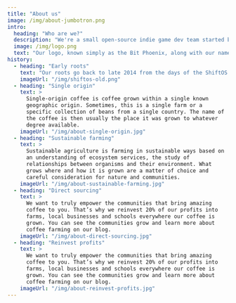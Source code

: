 ```yaml
---
title: "About us"
image: /img/about-jumbotron.png
intro:
  heading: "Who are we?"
  description: "We're a small open-source indie game dev team started by Michael VanOverbeek in 2017 from the ashes of the ShiftOS community.  With a new team, new skills, and a new vision, we set out to accomplish what ShiftOS never could."
  image: /img/logo.png
  text: "Our logo, known simply as the Bit Phoenix, along with our name, is derived from Greek mythology and represents our history as the ShiftOS development team.  The stylization of bit::phoenix(\"software\"); is meant to represent a C++ function call."
history:
  - heading: "Early roots"
    text: "Our roots go back to late 2014 from the days of the ShiftOS forums.  Originally developed by Australian YouTuber and programmer Philip Adams, ShiftOS was a game where you were thrown into an experimental operating system and your aim was to try to perform various tasks in the OS so you could earn Codepoints which could be exchanged at the Shiftorium for new programs and OS features. The goal was to upgrade the OS to something more modern and to find the secret behind its mysterious developer, DevX."
    imageUrl: "/img/shiftos-old.png"
  - heading: "Single origin"
    text: >
      Single-origin coffee is coffee grown within a single known
      geographic origin. Sometimes, this is a single farm or a
      specific collection of beans from a single country. The name of
      the coffee is then usually the place it was grown to whatever
      degree available.
    imageUrl: "/img/about-single-origin.jpg"
  - heading: "Sustainable farming"
    text: >
      Sustainable agriculture is farming in sustainable ways based on
      an understanding of ecosystem services, the study of
      relationships between organisms and their environment. What
      grows where and how it is grown are a matter of choice and
      careful consideration for nature and communities.
    imageUrl: "/img/about-sustainable-farming.jpg"
  - heading: "Direct sourcing"
    text: >
      We want to truly empower the communities that bring amazing
      coffee to you. That’s why we reinvest 20% of our profits into
      farms, local businesses and schools everywhere our coffee is
      grown. You can see the communities grow and learn more about
      coffee farming on our blog.
    imageUrl: "/img/about-direct-sourcing.jpg"
  - heading: "Reinvest profits"
    text: >
      We want to truly empower the communities that bring amazing
      coffee to you. That’s why we reinvest 20% of our profits into
      farms, local businesses and schools everywhere our coffee is
      grown. You can see the communities grow and learn more about
      coffee farming on our blog.
    imageUrl: "/img/about-reinvest-profits.jpg"
---
```

